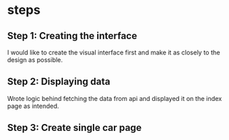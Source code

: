 # steps

## Step 1: Creating the interface
I would like to create the visual interface first and make it as closely to the design as possible.

## Step 2: Displaying data
Wrote logic behind fetching the data from api and displayed it on the index page as intended.

## Step 3: Create single car page
